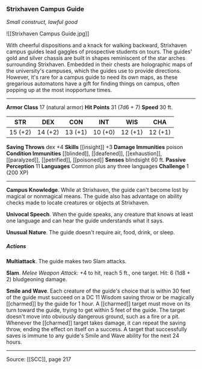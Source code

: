 ### Strixhaven Campus Guide
_Small construct, lawful good_

![[Strixhaven Campus Guide.jpg]]

With cheerful dispositions and a knack for walking backward, Strixhaven campus guides lead gaggles of prospective students on tours. The guides' gold and silver chassis are built in shapes reminiscent of the star arches surrounding Strixhaven. Embedded in their chests are holographic maps of the university's campuses, which the guides use to provide directions. However, it's rare for a campus guide to need its own maps, as these gregarious automatons have a gift for finding things on campus, often popping up at the most inopportune times.




---

**Armor Class** 17 (natural armor)
**Hit Points** 31 (7d6 + 7)
**Speed** 30 ft.

| STR     | DEX     | CON     | INT     | WIS     | CHA     |
|---------|---------|---------|---------|---------|---------|
| 15 (+2) | 14 (+2) | 13 (+1) | 10 (+0) | 12 (+1) | 12 (+1) |

**Saving Throws** dex +4
**Skills** [[insight]] +3
**Damage Immunities** poison
**Condition Immunities** [[blinded]], [[deafened]], [[exhaustion]], [[paralyzed]], [[petrified]], [[poisoned]]
**Senses** blindsight 60 ft.
**Passive Perception** 11
**Languages** Common plus any three languages
**Challenge** 1 (200 XP)

---

**Campus Knowledge**. While at Strixhaven, the guide can't become lost by magical or nonmagical means. The guide also has advantage on ability checks made to locate creatures or objects at Strixhaven.

**Univocal Speech**. When the guide speaks, any creature that knows at least one language and can hear the guide understands what it says.

**Unusual Nature**. The guide doesn't require air, food, drink, or sleep.

##### Actions
**Multiattack**. The guide makes two Slam attacks.

**Slam**. _Melee Weapon Attack:_ +4 to hit, reach 5 ft., one target. Hit: 6 (1d8 + 2) bludgeoning damage.

**Smile and Wave**. Each creature of the guide's choice that is within 30 feet of the guide must succeed on a DC 11 Wisdom saving throw or be magically [[charmed]] by the guide for 1 hour. A [[charmed]] target must move on its turn toward the guide, trying to get within 5 feet of the guide. The target doesn't move into obviously dangerous ground, such as a fire or a pit. Whenever the [[charmed]] target takes damage, it can repeat the saving throw, ending the effect on itself on a success. A target that successfully saves is immune to any guide's Smile and Wave ability for the next 24 hours.


---

Source: [[SCC]], page 217
